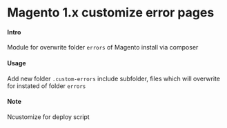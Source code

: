 # Magento 1.x customize error pages

#### Intro


Module for overwrite folder `errors` of Magento install via composer

#### Usage


Add new folder `.custom-errors` include subfolder, files which will overwrite for instated of folder `errors`


#### Note


Ncustomize for deploy script
